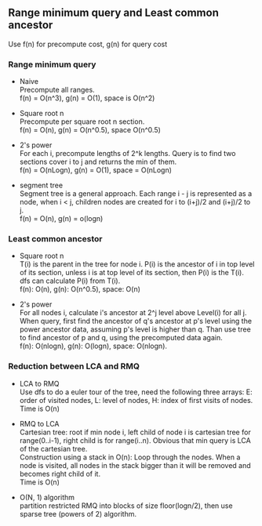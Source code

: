 ## Range minimum query and Least common ancestor
Use f(n) for precompute cost, g(n) for query cost

### Range minimum query
* Naive  \
Precompute all ranges.  \
f(n) = O(n^3), g(n) = O(1), space is O(n^2)

* Square root n  \
Precompute per square root n section.  \
f(n) = O(n), g(n) = O(n^0.5), space O(n^0.5)

* 2's power  \
For each i, precompute lengths of 2^k lengths. Query is to find two sections cover i to j and returns the min of them.  \
f(n) = O(nLogn), g(n) = O(1), space = O(nLogn)

* segment tree  \
Segment tree is a general approach. Each range i - j is represented as a
node, when i < j, children nodes are created for i to (i+j)/2 and (i+j)/2
to j.   \
f(n) = O(n), g(n) = o(logn)

### Least common ancestor
* Square root n  \
T(i) is the parent in the tree for node i. P(i) is the ancestor of i in top level of its section, unless i is at top level of its section, then P(i) is the T(i). dfs can calculate P(i) from T(i).  \
f(n): O(n), g(n): O(n^0.5), space: O(n)

* 2's power  \
For all nodes i, calculate i's ancestor at 2^j level above Level(i) for all j. When query, first find the ancestor of q's ancestor at p's level using the power ancestor data, assuming p's level is higher than q. Than use tree to find ancestor of p and q, using the precomputed data again.  \
f(n): O(nlogn), g(n): O(logn), space: O(nlogn).

### Reduction between LCA and RMQ
* LCA to RMQ  \
Use dfs to do a euler tour of the tree, need the following three arrays: E: order of visited nodes, L: level of nodes, H: index of first visits of nodes.  \
Time is O(n)

* RMQ to LCA  \
Cartesian tree: root if min node i, left child of node i is cartesian tree for range(0..i-1), right child is for range(i..n). Obvious that min query is LCA of the cartesian tree.  \
Construction using a stack in O(n): Loop through the nodes. When a node is visited, all nodes in the stack bigger than it will be removed and becomes right child of it.  \
Time is O(n)

* O(N, 1) algorithm  
partition restricted RMQ into blocks of size floor(logn/2), then use sparse tree (powers of 2) algorithm.
